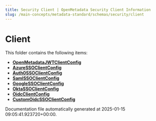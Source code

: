 ```yaml
---
title: Security Client | OpenMetadata Security Client Information
slug: /main-concepts/metadata-standard/schemas/security/client
---
```


# Client

This folder contains the following items:

- [**OpenMetadataJWTClientConfig**](/main-concepts/metadata-standard/schemas/security/client/openmetadatajwtclientconfig)
- [**AzureSSOClientConfig**](/main-concepts/metadata-standard/schemas/security/client/azuressoclientconfig)
- [**Auth0SSOClientConfig**](/main-concepts/metadata-standard/schemas/security/client/auth0ssoclientconfig)
- [**SamlSSOClientConfig**](/main-concepts/metadata-standard/schemas/security/client/samlssoclientconfig)
- [**GoogleSSOClientConfig**](/main-concepts/metadata-standard/schemas/security/client/googlessoclientconfig)
- [**OktaSSOClientConfig**](/main-concepts/metadata-standard/schemas/security/client/oktassoclientconfig)
- [**OidcClientConfig**](/main-concepts/metadata-standard/schemas/security/client/oidcclientconfig)
- [**CustomOidcSSOClientConfig**](/main-concepts/metadata-standard/schemas/security/client/customoidcssoclientconfig)


Documentation file automatically generated at 2025-01-15 09:05:41.923720+00:00.
